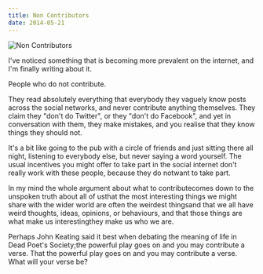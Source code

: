 ```yaml
---
title: Non Contributors
date: 2014-05-21
---
```


![Non Contributors](https://source.unsplash.com/di8ognBauG0/1600x900)

I've noticed something that is becoming more prevalent on the internet, and I'm finally writing about it.

People who do not contribute.

They read absolutely everything that everybody they vaguely know posts across the social networks, and never contribute anything themselves. They claim they "don't do Twitter", or they "don't do Facebook", and yet in conversation with them, they make mistakes, and you realise that they know things they should not.

It's a bit like going to the pub with a circle of friends and just sitting there all night, listening to everybody else, but never saying a word yourself. The usual incentives you might offer to take part in the social internet don't really work with these people, because they do notwant to take part.

In my mind the whole argument about what to contributecomes down to the unspoken truth about all of usthat the most interesting things we might share with the wider world are often the weirdest thingsand that we all have weird thoughts, ideas, opinions, or behaviours, and that those things are what make us interestingthey make us who we are.

Perhaps John Keating said it best when debating the meaning of life in Dead Poet's Society;the powerful play goes on and you may contribute a verse. That the powerful play goes on and you may contribute a verse. What will your verse be?